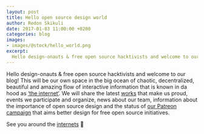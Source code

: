 ```yaml
---
layout: post
title: Hello open source design world
author: Redon Skikuli
date: 2017-01-03 11:00:00 +0200
categories: blog
images:
- images/@stock/hello_world.png
excerpt:
  Hello design-onauts & free open source hacktivists and welcome to our blog! This will be our own space in the big ocean of chaotic, decentralized, beautiful and amazing flow of interactive information that is known in da hood as ‘the internet‘. We will share the latest works that make us proud, events we participate and […]
---
```


Hello design-onauts & free open source hacktivists and welcome to our blog!
This will be our own space in the big ocean of chaotic, decentralized, beautiful and amazing flow of interactive information that is known in da hood as <a href="https://xkcd.com/1348/">‘the internet‘</a>. We will share the latest <a href="https://github.com/uracreative/works">works</a> that make us proud, events we participate and organize, news about our team, information about the importance of open source design and the status of <a href="https://www.patreon.com/ura">our Patreon campaign</a> that aims better design for free open source initiatives.

See you around the <a href="http://knowyourmeme.com/memes/internets">internets</a> 🙂

